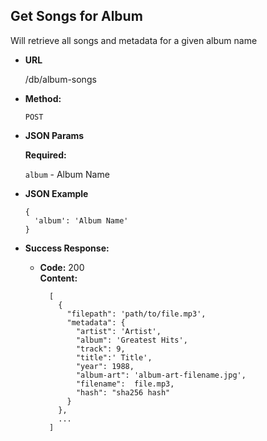 **Get Songs for Album**
----
  Will retrieve all songs and metadata for a given album name

* **URL**

  /db/album-songs

* **Method:**

  `POST`

*  **JSON Params**

   **Required:**

   `album` - Album Name

* **JSON Example**

  ```
  {
    'album': 'Album Name'
  }
  ```

* **Success Response:**

  * **Code:** 200 <br />
    **Content:**

    ```
      [
        {
          "filepath": 'path/to/file.mp3',
          "metadata": {
            "artist": 'Artist',
            "album": 'Greatest Hits',
            "track": 9,
            "title":' Title',
            "year": 1988,
            "album-art": 'album-art-filename.jpg',
            "filename":  file.mp3,
            "hash": "sha256 hash"
          }
        },
        ...
      ]
    ```
